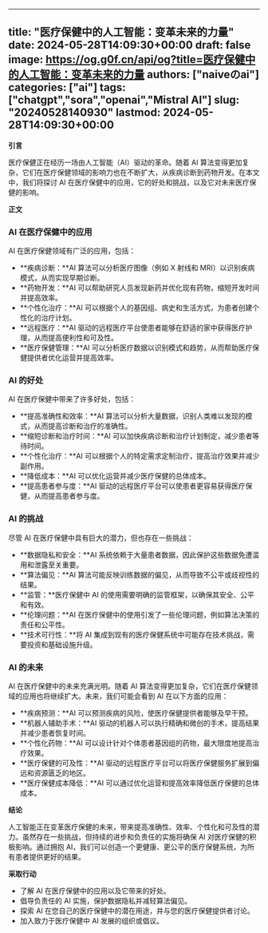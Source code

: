 
---
title: "医疗保健中的人工智能：变革未来的力量"
date: 2024-05-28T14:09:30+00:00
draft: false
image: https://og.g0f.cn/api/og?title=医疗保健中的人工智能：变革未来的力量
authors: ["naiveのai"]
categories: ["ai"]
tags: ["chatgpt","sora","openai","Mistral AI"]
slug: "20240528140930"
lastmod: 2024-05-28T14:09:30+00:00
---
**引言**

医疗保健正在经历一场由人工智能（AI）驱动的革命。随着 AI 算法变得更加复杂，它们在医疗保健领域的影响力也在不断扩大，从疾病诊断到药物开发。在本文中，我们将探讨 AI 在医疗保健中的应用，它的好处和挑战，以及它对未来医疗保健的影响。

**正文**

### AI 在医疗保健中的应用

AI 在医疗保健领域有广泛的应用，包括：

* **疾病诊断：**AI 算法可以分析医疗图像（例如 X 射线和 MRI）以识别疾病模式，从而实现早期诊断。
* **药物开发：**AI 可以帮助研究人员发现新药并优化现有药物，缩短开发时间并提高效率。
* **个性化治疗：**AI 可以根据个人的基因组、病史和生活方式，为患者创建个性化的治疗计划。
* **远程医疗：**AI 驱动的远程医疗平台使患者能够在舒适的家中获得医疗护理，从而提高便利性和可及性。
* **医疗保健管理：**AI 可以分析医疗数据以识别模式和趋势，从而帮助医疗保健提供者优化运营并提高效率。

### AI 的好处

AI 在医疗保健中带来了许多好处，包括：

* **提高准确性和效率：**AI 算法可以分析大量数据，识别人类难以发现的模式，从而提高诊断和治疗的准确性。
* **缩短诊断和治疗时间：**AI 可以加快疾病诊断和治疗计划制定，减少患者等待时间。
* **个性化治疗：**AI 可以根据个人的特定需求定制治疗，提高治疗效果并减少副作用。
* **降低成本：**AI 可以优化运营并减少医疗保健的总体成本。
* **提高患者参与度：**AI 驱动的远程医疗平台可以使患者更容易获得医疗保健，从而提高患者参与度。

### AI 的挑战

尽管 AI 在医疗保健中具有巨大的潜力，但也存在一些挑战：

* **数据隐私和安全：**AI 系统依赖于大量患者数据，因此保护这些数据免遭滥用和泄露至关重要。
* **算法偏见：**AI 算法可能反映训练数据的偏见，从而导致不公平或歧视性的结果。
* **监管：**医疗保健中 AI 的使用需要明确的监管框架，以确保其安全、公平和有效。
* **伦理问题：**AI 在医疗保健中的使用引发了一些伦理问题，例如算法决策的责任和公平性。
* **技术可行性：**将 AI 集成到现有的医疗保健系统中可能存在技术挑战，需要投资和基础设施升级。

### AI 的未来

AI 在医疗保健中的未来充满光明。随着 AI 算法变得更加复杂，它们在医疗保健领域的应用也将继续扩大。未来，我们可能会看到 AI 在以下方面的应用：

* **疾病预测：**AI 可以预测疾病的风险，使医疗保健提供者能够及早干预。
* **机器人辅助手术：**AI 驱动的机器人可以执行精确和微创的手术，提高结果并减少患者恢复时间。
* **个性化药物：**AI 可以设计针对个体患者基因组的药物，最大限度地提高治疗效果。
* **医疗保健的可及性：**AI 驱动的远程医疗平台可以将医疗保健服务扩展到偏远和资源匮乏的地区。
* **医疗保健成本降低：**AI 可以通过优化运营和提高效率降低医疗保健的总体成本。

**结论**

人工智能正在变革医疗保健的未来，带来提高准确性、效率、个性化和可及性的潜力。虽然存在一些挑战，但持续的进步和负责任的实施将确保 AI 对医疗保健的积极影响。通过拥抱 AI，我们可以创造一个更健康、更公平的医疗保健系统，为所有患者提供更好的结果。

**采取行动**

* 了解 AI 在医疗保健中的应用以及它带来的好处。
* 倡导负责任的 AI 实施，保护数据隐私并减轻算法偏见。
* 探索 AI 在您自己的医疗保健中的潜在用途，并与您的医疗保健提供者讨论。
* 加入致力于医疗保健中 AI 发展的组织或倡议。